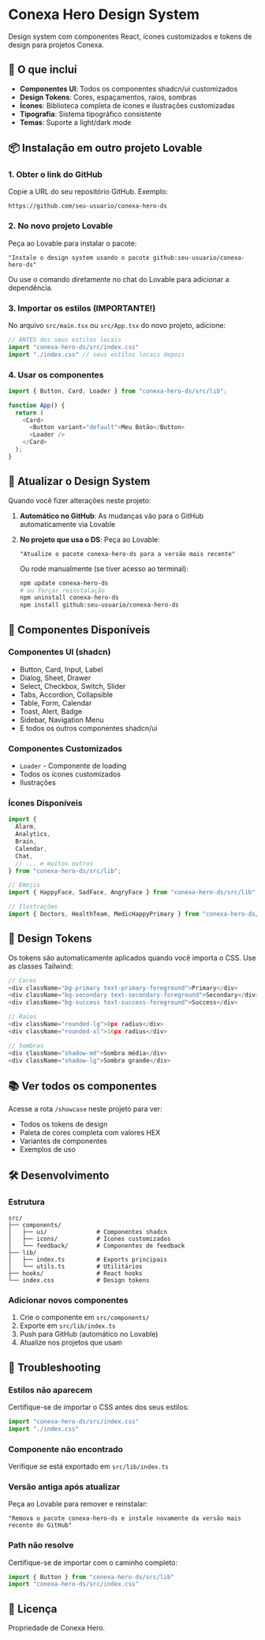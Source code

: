 # Conexa Hero Design System

Design system com componentes React, ícones customizados e tokens de design para projetos Conexa.

## 🎨 O que inclui

- **Componentes UI**: Todos os componentes shadcn/ui customizados
- **Design Tokens**: Cores, espaçamentos, raios, sombras
- **Ícones**: Biblioteca completa de ícones e ilustrações customizadas
- **Tipografia**: Sistema tipográfico consistente
- **Temas**: Suporte a light/dark mode

## 📦 Instalação em outro projeto Lovable

### 1. Obter o link do GitHub

Copie a URL do seu repositório GitHub. Exemplo:
```
https://github.com/seu-usuario/conexa-hero-ds
```

### 2. No novo projeto Lovable

Peça ao Lovable para instalar o pacote:

```
"Instale o design system usando o pacote github:seu-usuario/conexa-hero-ds"
```

Ou use o comando diretamente no chat do Lovable para adicionar a dependência.

### 3. Importar os estilos (IMPORTANTE!)

No arquivo `src/main.tsx` ou `src/App.tsx` do novo projeto, adicione:

```typescript
// ANTES dos seus estilos locais
import "conexa-hero-ds/src/index.css"
import "./index.css" // seus estilos locais depois
```

### 4. Usar os componentes

```typescript
import { Button, Card, Loader } from "conexa-hero-ds/src/lib";

function App() {
  return (
    <Card>
      <Button variant="default">Meu Botão</Button>
      <Loader />
    </Card>
  );
}
```

## 🔄 Atualizar o Design System

Quando você fizer alterações neste projeto:

1. **Automático no GitHub**: As mudanças vão para o GitHub automaticamente via Lovable
2. **No projeto que usa o DS**: Peça ao Lovable:
   ```
   "Atualize o pacote conexa-hero-ds para a versão mais recente"
   ```
   
   Ou rode manualmente (se tiver acesso ao terminal):
   ```bash
   npm update conexa-hero-ds
   # ou forçar reinstalação
   npm uninstall conexa-hero-ds
   npm install github:seu-usuario/conexa-hero-ds
   ```

## 🎯 Componentes Disponíveis

### Componentes UI (shadcn)
- Button, Card, Input, Label
- Dialog, Sheet, Drawer
- Select, Checkbox, Switch, Slider
- Tabs, Accordion, Collapsible
- Table, Form, Calendar
- Toast, Alert, Badge
- Sidebar, Navigation Menu
- E todos os outros componentes shadcn/ui

### Componentes Customizados
- `Loader` - Componente de loading
- Todos os ícones customizados
- Ilustrações

### Ícones Disponíveis

```typescript
import { 
  Alarm, 
  Analytics, 
  Brain,
  Calendar,
  Chat,
  // ... e muitos outros
} from "conexa-hero-ds/src/lib";

// Emojis
import { HappyFace, SadFace, AngryFace } from "conexa-hero-ds/src/lib";

// Ilustrações
import { Doctors, HealthTeam, MedicHappyPrimary } from "conexa-hero-ds/src/lib";
```

## 🎨 Design Tokens

Os tokens são automaticamente aplicados quando você importa o CSS. Use as classes Tailwind:

```typescript
// Cores
<div className="bg-primary text-primary-foreground">Primary</div>
<div className="bg-secondary text-secondary-foreground">Secondary</div>
<div className="bg-success text-success-foreground">Success</div>

// Raios
<div className="rounded-lg">8px radius</div>
<div className="rounded-xl">16px radius</div>

// Sombras
<div className="shadow-md">Sombra média</div>
<div className="shadow-lg">Sombra grande</div>
```

## 📚 Ver todos os componentes

Acesse a rota `/showcase` neste projeto para ver:
- Todos os tokens de design
- Paleta de cores completa com valores HEX
- Variantes de componentes
- Exemplos de uso

## 🛠️ Desenvolvimento

### Estrutura
```
src/
├── components/
│   ├── ui/              # Componentes shadcn
│   ├── icons/           # Ícones customizados
│   └── feedback/        # Componentes de feedback
├── lib/
│   ├── index.ts         # Exports principais
│   └── utils.ts         # Utilitários
├── hooks/               # React hooks
└── index.css            # Design tokens
```

### Adicionar novos componentes

1. Crie o componente em `src/components/`
2. Exporte em `src/lib/index.ts`
3. Push para GitHub (automático no Lovable)
4. Atualize nos projetos que usam

## 🐛 Troubleshooting

### Estilos não aparecem
Certifique-se de importar o CSS antes dos seus estilos:
```typescript
import "conexa-hero-ds/src/index.css"
import "./index.css"
```

### Componente não encontrado
Verifique se está exportado em `src/lib/index.ts`

### Versão antiga após atualizar
Peça ao Lovable para remover e reinstalar:
```
"Remova o pacote conexa-hero-ds e instale novamente da versão mais recente do GitHub"
```

### Path não resolve
Certifique-se de importar com o caminho completo:
```typescript
import { Button } from "conexa-hero-ds/src/lib"
import "conexa-hero-ds/src/index.css"
```

## 📄 Licença

Propriedade de Conexa Hero.
